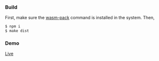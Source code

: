 ### Build

First, make sure the <a href="https://rustwasm.github.io/wasm-pack/installer/" target="_blank" rel="noopener">wasm-pack</a> command is installed in the system.  Then,

```sh
$ npm i
$ make dist
```

### Demo

[Live](https://w3reality.github.io/threelet/examples/rust-canvas-juliaset/index.html)
